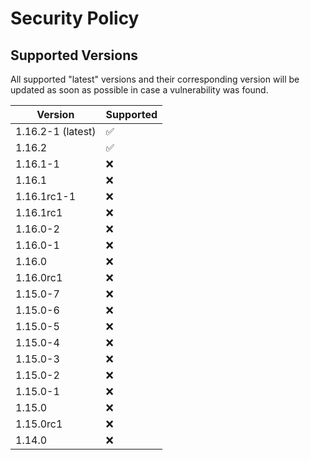 # Security Policy

## Supported Versions

All supported "latest" versions and their corresponding version will be updated as soon as possible in case a vulnerability was found.

| Version           | Supported          |
| ----------------- | ------------------ |
| 1.16.2-1 (latest) | :white_check_mark: |
| 1.16.2            | :white_check_mark: |
| 1.16.1-1          | :x:                |
| 1.16.1            | :x:                |
| 1.16.1rc1-1       | :x:                |
| 1.16.1rc1         | :x:                |
| 1.16.0-2          | :x:                |
| 1.16.0-1          | :x:                |
| 1.16.0            | :x:                |
| 1.16.0rc1         | :x:                |
| 1.15.0-7          | :x:                |
| 1.15.0-6          | :x:                |
| 1.15.0-5          | :x:                |
| 1.15.0-4          | :x:                |
| 1.15.0-3          | :x:                |
| 1.15.0-2          | :x:                |
| 1.15.0-1          | :x:                |
| 1.15.0            | :x:                |
| 1.15.0rc1         | :x:                |
| 1.14.0            | :x:                |
